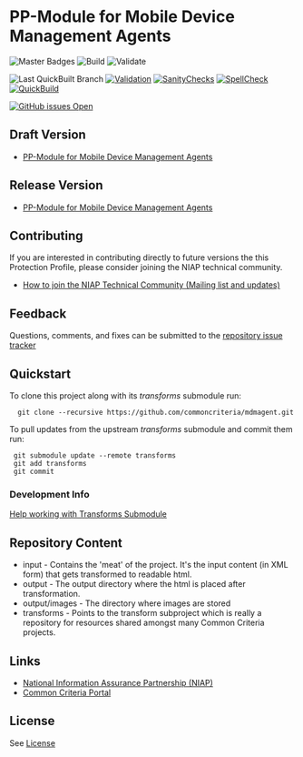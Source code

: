 PP-Module for Mobile Device Management Agents 
===========
![Master Badges](https://img.shields.io/badge/Build-master-black.svg)
![Build](https://github.com/commoncriteria/mdmagent/workflows/Build/badge.svg)
![Validate](https://github.com/commoncriteria/mdmagent/workflows/Validate/badge.svg)

![Last QuickBuilt Branch](https://raw.githubusercontent.com/commoncriteria/mdmagent/gh-pages/build-branch-badge.svg)
[![Validation](https://raw.githubusercontent.com/commoncriteria/mdmagent/gh-pages/validation.svg)](https://github.com/commoncriteria/mdmagent/blob/gh-pages/ValidationReport.txt)
[![SanityChecks](https://raw.githubusercontent.com/commoncriteria/mdmagent/gh-pages/warnings.svg)](https://github.com/commoncriteria/mdmagent/blob/gh-pages/SanityChecksOutput.md)
[![SpellCheck](https://raw.githubusercontent.com/commoncriteria/mdmagent/gh-pages/spell-badge.svg)](https://github.com/commoncriteria/mdmagent/blob/gh-pages/SpellCheckReport.txt)
[![QuickBuild](https://github.com/commoncriteria/mdmagent/actions/workflows/quick_build.yml/badge.svg)](https://commoncriteria.github.io/mdmagent)

[![GitHub issues Open](https://img.shields.io/github/issues/commoncriteria/mdmagent.svg?maxAge=2592000)](https://github.com/commoncriteria/mdmagent/issues) 




## Draft Version
* [PP-Module for Mobile Device Management Agents](https://commoncriteria.github.io/pp/mdmagent/mdmagent-release.html)

## Release Version
* [PP-Module for Mobile Device Management Agents](https://www.niap-ccevs.org/Profile/Info.cfm?PPID=441&id=441)

## Contributing

If you are interested in contributing directly to future versions the this Protection Profile, please consider joining the NIAP technical community.
* [How to join the NIAP Technical Community (Mailing list and updates)](https://www.niap-ccevs.org/NIAP_Evolution/tech_communities.cfm)

## Feedback

Questions, comments, and fixes can be submitted to the [repository issue tracker](https://github.com/commoncriteria/mdmagent/issues)

## Quickstart
To clone this project along with its _transforms_ submodule run:

````
  git clone --recursive https://github.com/commoncriteria/mdmagent.git
````
To pull updates from the upstream _transforms_ submodule and commit them run:
````
 git submodule update --remote transforms
 git add transforms
 git commit
````

### Development Info
[Help working with Transforms Submodule](https://github.com/commoncriteria/transforms/wiki/Working-with-Transforms-as-a-Submodule)

## Repository Content
* input - Contains the 'meat' of the project. It's the input content (in XML form) that gets transformed to readable html.
* output - The output directory where the html is placed after transformation.
* output/images - The directory where images are stored
* transforms - Points to the transform subproject which is really a repository for resources shared amongst many Common Criteria projects.

## Links 
* [National Information Assurance Partnership (NIAP)](https://www.niap-ccevs.org/)
* [Common Criteria Portal](https://www.commoncriteriaportal.org/)

## License
See [License](./LICENSE)
